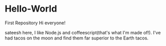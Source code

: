 # Hello-World
First Repository
Hi everyone!

sateesh here, I like Node.js and coffeescript(that's what I'm made of!).
I've had tacos on the moon and find them far superior to the Earth tacos.
